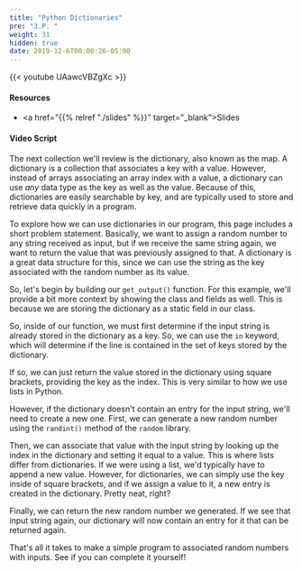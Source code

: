 ```yaml
---
title: "Python Dictionaries"
pre: "3.P. "
weight: 31
hidden: true
date: 2019-12-6T00:00:26-05:00
---
```


{{< youtube UAawcVBZgXc >}}

#### Resources

* <a href="{{% relref "./slides" %}}" target="_blank">Slides</a>

#### Video Script

The next collection we'll review is the dictionary, also known as the map. A dictionary is a collection that associates a key with a value. However, instead of arrays associating an array index with a value, a dictionary can use _any_ data type as the key as well as the value. Because of this, dictionaries are easily searchable by key, and are typically used to store and retrieve data quickly in a program.

To explore how we can use dictionaries in our program, this page includes a short problem statement. Basically, we want to assign a random number to any string received as input, but if we receive the same string again, we want to return the value that was previously assigned to that. A dictionary is a great data structure for this, since we can use the string as the key associated with the random number as its value.

So, let's begin by building our `get_output()` function. For this example, we'll provide a bit more context by showing the class and fields as well. This is because we are storing the dictionary as a static field in our class.

So, inside of our function, we must first determine if the input string is already stored in the dictionary as a key. So, we can use the `in` keyword, which will determine if the line is contained in the set of keys stored by the dictionary.

If so, we can just return the value stored in the dictionary using square brackets, providing the key as the index. This is very similar to how we use lists in Python.

However, if the dictionary doesn't contain an entry for the input string, we'll need to create a new one. First, we can generate a new random number using the `randint()` method of the `random` library.

Then, we can associate that value with the input string by looking up the index in the dictionary and setting it equal to a value. This is where lists differ from dictionaries. If we were using a list, we'd typically have to append a new value. However, for dictionaries, we can simply use the key inside of square brackets, and if we assign a value to it, a new entry is created in the dictionary. Pretty neat, right?

Finally, we can return the new random number we generated. If we see that input string again, our dictionary will now contain an entry for it that can be returned again.

That's all it takes to make a simple program to associated random numbers with inputs. See if you can complete it yourself!
